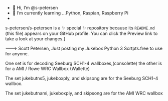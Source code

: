 - 👋 Hi, I’m @s-petersen
- 🌱 I’m currently learning ...Python, Raspian, Raspberry Pi 
- 
s-petersen/s-petersen is a ✨ special ✨ repository because its `README.md` (this file) appears on your GitHub profile.
You can click the Preview link to take a look at your changes.]

--->
Scott Petersen,
Just posting my Jukebox Python 3 Scrtpts.free to use for anyone.

One set is for decoding Seeburg SCH1-4 wallboxes,(consolette) the other is for a AMI / Rowe WRC Wallbox (Wallette)

The set jukebutns5, jukeboxply, and skipsong are for the Seeburg SCH1-4 wallbox.

The set jukebutnami, jukeboxply, and skipsong are for the AMI WRC wallbox
